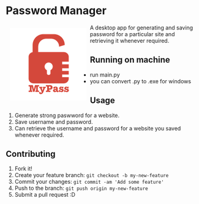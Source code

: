 # Password Manager
<img src="logo.png" align="left"
width="200" hspace="10" vspace="10">
A desktop app for generating and saving password for a particular site and retrieving it whenever required.
## Running on machine
- run main.py
- you can convert .py to .exe for windows
## Usage
1. Generate strong paswword for a website.
2. Save username and password.
3. Can retrieve the username and password for a website you saved whenever required.
## Contributing
1. Fork it!
2. Create your feature branch: `git checkout -b my-new-feature`
3. Commit your changes: `git commit -am 'Add some feature'`
4. Push to the branch: `git push origin my-new-feature`
5. Submit a pull request :D

